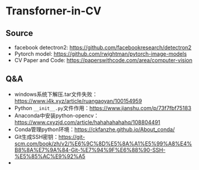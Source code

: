 # Transforner-in-CV

## Source
- facebook detectron2: https://github.com/facebookresearch/detectron2
- Pytorch model: https://github.com/rwightman/pytorch-image-models
- CV Paper and Code: https://paperswithcode.com/area/computer-vision

## Q&A
- windows系统下解压.tar文件失败：https://www.i4k.xyz/article/ruangaoyan/100154959
- Python `__init__.py`文件作用：https://www.jianshu.com/p/73f7fbf75183
- Anaconda中安装python-opencv：https://www.cxyzjd.com/article/hahahahahahq/108804491
- Conda管理python环境：https://ckfanzhe.github.io/About_conda/
- Git生成SSH密钥：https://git-scm.com/book/zh/v2/%E6%9C%8D%E5%8A%A1%E5%99%A8%E4%B8%8A%E7%9A%84-Git-%E7%94%9F%E6%88%90-SSH-%E5%85%AC%E9%92%A5
- 
